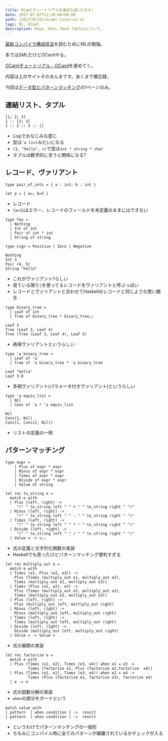 ```yaml
---
title: OCamlチュートリアルを進めた話(その４)
date: 2017-07-07T12:20:00+09:00
path: /2017/07/07/ocaml-tutorial-4/
tags: ML, OCaml
description: Maps、Sets、Hash Tablesについて。
---
```



[最新コンパイラ構成技法](http://www.cs.princeton.edu/~appel/modern/ml/)を読むためにMLの勉強。

本ではSMLだけどOCamlやる。

[OCamlチュートリアル - OCaml](https://ocaml.org/learn/tutorials/index.ja.html)を進めてく。

内容は上のサイトそのまんまです。あくまで備忘録。

今回は[データ型とパターンマッチング](https://ocaml.org/learn/tutorials/data_types_and_matching.ja.html)の1ページのみ。



## 連結リスト、タプル
```
[1; 2; 3]
1 :: [2; 3] 
1 :: 2 :: 3 :: []
```
- Lispでおなじみな感じ
- 型は```'a list```みたいになる
- ```(3, "hello", x)```で型は```int * string * char```
- タプルは数学的に言うと関係になる?



## レコード、ヴァリアント
```
type pair_of_ints = { a : int; b : int }

let p = { a=; b=5 }
```
- レコード
- ```{a=3}```はエラー、レコードのフィールドを未定義のままにはできない
```
type foo =
  | Nothing
  | Int of int
  | Pair of int * int
  | String of string

type sign = Positive | Zero | Negative
```
```
Nothing
Int 3
Pair (4, 5)
String "hello"
```
- これがヴァリアント?らしい
- 見ている限り```|```を使ってるレコードをヴァリアントと呼ぶっぽい
- レコードとヴァリアントと合わせてHaskellのレコードと同じような使い勝手
```
type binary_tree =
  | Leaf of int
  | Tree of binary_tree * binary_tree;;
```
```
Leaf 3
Tree (Leaf 3, Leaf 4)
Tree (Tree (Leaf 3, Leaf 4), Leaf 5)
```
- 再帰ヴァリアントというらしい
```
type 'a binary_tree =
  | Leaf of 'a
  | Tree of 'a binary_tree * 'a binary_tree
```
```
Leaf "hello"
Leaf 3.0
```
- 多相ヴァリアント(パラメータ付きヴァリアント)というらしい
```
type 'a equiv_list =
  | Nil
  | Cons of 'a * 'a equiv_list

Nil
Cons(1, Nil)
Cons(1, Cons(2, Nil))
```
- リストの定義の一例



## パターンマッチング
```
type expr =
    | Plus of expr * expr
    | Minus of expr * expr
    | Times of expr * expr
    | Divide of expr * expr
    | Value of string

let rec to_string e =
  match e with
  | Plus (left, right) ->
     "(" ^ to_string left ^ " + " ^ to_string right ^ ")"
  | Minus (left, right) ->
     "(" ^ to_string left ^ " - " ^ to_string right ^ ")"
  | Times (left, right) ->
     "(" ^ to_string left ^ " * " ^ to_string right ^ ")"
  | Divide (left, right) ->
     "(" ^ to_string left ^ " / " ^ to_string right ^ ")"
  | Value v -> v;;
```
- 式の定義と文字列化関数の実装
- Haskellでも思ったけどパターンマッチング便利すぎる
```
let rec multiply_out e =
  match e with
  | Times (e1, Plus (e2, e3)) ->
    Plus (Times (multiply_out e1, multiply_out e2),
    Times (multiply_out e1, multiply_out e3))
  | Times (Plus (e1, e2), e3) ->
    Plus (Times (multiply_out e1, multiply_out e3),
    Times (multiply_out e2, multiply_out e3))
  | Plus (left, right) ->
    Plus (multiply_out left, multiply_out right)
  | Minus (left, right) ->
    Minus (multiply_out left, multiply_out right)
  | Times (left, right) ->
    Times (multiply_out left, multiply_out right)
  | Divide (left, right) ->
    Divide (multiply_out left, multiply_out right)
  | Value v -> Value v
```
- 式の展開の実装
```
let rec factorize e =
  match e with
  | Plus (Times (e1, e2), Times (e3, e4)) when e1 = e3 ->
          Times (factorize e1, Plus (factorize e2,factorize  e4))
  | Plus (Times (e1, e2), Times (e3, e4)) when e2 = e4 ->
          Times (Plus (factorize e1, factorize e3), factorize e4)
  | e -> e
```
- 式の因数分解の実装
- ```when```の部分をガードという
```
match value with
| pattern  [ when condition ] ->  result
| pattern  [ when condition ] ->  result
```
- というわけでパターンマッチングの一般形
- ちなみにコンパイル時に全てのパターンが網羅されているかチェックが入る

